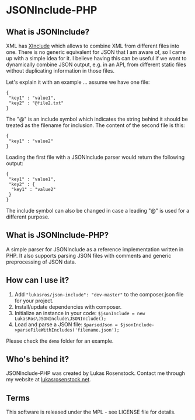 # JSONInclude-PHP

## What is JSONInclude?
XML has [XInclude](http://www.w3.org/TR/xinclude/) which allows to combine XML from different files into one. There is no generic equivalent for JSON that I am aware of, so I came up with a simple idea for it. I believe having this can be useful if we want to dynamically combine JSON output, e.g. in an API, from different static files without duplicating information in those files.

Let's explain it with an example ... assume we have one file:

    {
     "key1" : "value1",
     "key2" : "@file2.txt"
    }

The "@" is an include symbol which indicates the string behind it should be treated as the filename for inclusion. The content of the second file is this:

    {
     "key1" : "value2"
    }

Loading the first file with a JSONInclude parser would return the following output:

    {
     "key1" : "value1",
     "key2" : {
      "key1" : "value2"
     }
    }

The include symbol can also be changed in case a leading "@" is used for a different purpose.

## What is JSONInclude-PHP?
A simple parser for JSONInclude as a reference implementation written in PHP. It also supports parsing JSON files with comments and generic preprocessing of JSON data.

## How can I use it?

1. Add `"lukasros/json-include": "dev-master"` to the composer.json file for your project.
2. Install/update dependencies with composer.
3. Initialize an instance in your code: `$jsonInclude = new LukasRos\JSONInclude\JSONInclude();`
4. Load and parse a JSON file: `$parsedJson = $jsonInclude->parseFileWithIncludes('filename.json');`

Please check the `demo` folder for an example.

## Who's behind it?
JSONInclude-PHP was created by Lukas Rosenstock. Contact me through my website at [lukasrosenstock.net](http://lukasrosenstock.net/).

## Terms
This software is released under the MPL - see LICENSE file for details.